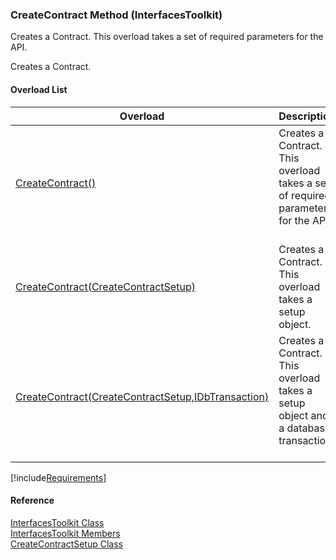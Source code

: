 ﻿### CreateContract Method (InterfacesToolkit)

Creates a Contract. This overload takes a set of required parameters for the API.

Creates a Contract.

#### Overload List

| Overload | Description |
| --- | --- |
| [CreateContract()](FChoice.Toolkits.Clarify~FChoice.Toolkits.Clarify.Interfaces.InterfacesToolkit~CreateContract().md) | Creates a Contract. This overload takes a set of required parameters for the API.   |
| [CreateContract(CreateContractSetup)](FChoice.Toolkits.Clarify~FChoice.Toolkits.Clarify.Interfaces.InterfacesToolkit~CreateContract(CreateContractSetup).md) | Creates a Contract. This overload takes a setup object.   |
| [CreateContract(CreateContractSetup,IDbTransaction)](FChoice.Toolkits.Clarify~FChoice.Toolkits.Clarify.Interfaces.InterfacesToolkit~CreateContract(CreateContractSetup,IDbTransaction).md) | Creates a Contract. This overload takes a setup object and a database transaction.   |

[!include[Requirements](../partials/requirements.md)]



#### Reference

[InterfacesToolkit Class](FChoice.Toolkits.Clarify~FChoice.Toolkits.Clarify.Interfaces.InterfacesToolkit.md)  
[InterfacesToolkit Members](FChoice.Toolkits.Clarify~FChoice.Toolkits.Clarify.Interfaces.InterfacesToolkit_members.md)  
[CreateContractSetup Class](FChoice.Toolkits.Clarify~FChoice.Toolkits.Clarify.Interfaces.CreateContractSetup.md)